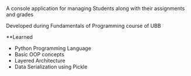A console application for managing Students along with their assignments and grades

Developed during Fundamentals of Programming course of UBB


**Learned
* Python Programming Language
* Basic OOP concepts
* Layered Architecture
* Data Serialization using Pickle
